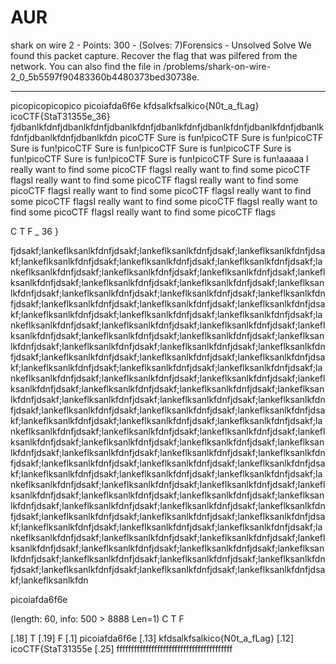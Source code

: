 # AUR

shark on wire 2 - Points: 300 - (Solves: 7)Forensics - Unsolved
Solve
We found this packet capture. Recover the flag that was pilfered from the network. You can also find the file in /problems/shark-on-wire-2_0_5b5597f90483360b4480373bed30738e.
***

picopicopicopico
picoiafda6f6e
kfdsalkfsalkico{N0t_a_fLag}
icoCTF{StaT31355e_36}
fjdbanlkfdnfjdbanlkfdnfjdbanlkfdnfjdbanlkfdnfjdbanlkfdnfjdbanlkfdnfjdbanlkfdnfjdbanlkfdnfjdbanlkfdn
picoCTF Sure is fun!picoCTF Sure is fun!picoCTF Sure is fun!picoCTF Sure is fun!picoCTF Sure is fun!picoCTF Sure is fun!picoCTF Sure is fun!picoCTF Sure is fun!picoCTF Sure is fun!aaaaa
I really want to find some picoCTF flagsI really want to find some picoCTF flagsI really want to find some picoCTF flagsI really want to find some picoCTF flagsI really want to find some picoCTF flagsI really want to find some picoCTF flagsI really want to find some picoCTF flagsI really want to find some picoCTF flagsI really want to find some picoCTF flags

C
T
F
_
36
}

fjdsakf;lankeflksanlkfdnfjdsakf;lankeflksanlkfdnfjdsakf;lankeflksanlkfdnfjdsakf;lankeflksanlkfdnfjdsakf;lankeflksanlkfdnfjdsakf;lankeflksanlkfdnfjdsakf;lankeflksanlkfdnfjdsakf;lankeflksanlkfdnfjdsakf;lankeflksanlkfdnfjdsakf;lankeflksanlkfdnfjdsakf;lankeflksanlkfdnfjdsakf;lankeflksanlkfdnfjdsakf;lankeflksanlkfdnfjdsakf;lankeflksanlkfdnfjdsakf;lankeflksanlkfdnfjdsakf;lankeflksanlkfdnfjdsakf;lankeflksanlkfdnfjdsakf;lankeflksanlkfdnfjdsakf;lankeflksanlkfdnfjdsakf;lankeflksanlkfdnfjdsakf;lankeflksanlkfdnfjdsakf;lankeflksanlkfdnfjdsakf;lankeflksanlkfdnfjdsakf;lankeflksanlkfdnfjdsakf;lankeflksanlkfdnfjdsakf;lankeflksanlkfdnfjdsakf;lankeflksanlkfdnfjdsakf;lankeflksanlkfdnfjdsakf;lankeflksanlkfdnfjdsakf;lankeflksanlkfdnfjdsakf;lankeflksanlkfdnfjdsakf;lankeflksanlkfdnfjdsakf;lankeflksanlkfdnfjdsakf;lankeflksanlkfdnfjdsakf;lankeflksanlkfdnfjdsakf;lankeflksanlkfdnfjdsakf;lankeflksanlkfdnfjdsakf;lankeflksanlkfdnfjdsakf;lankeflksanlkfdnfjdsakf;lankeflksanlkfdnfjdsakf;lankeflksanlkfdnfjdsakf;lankeflksanlkfdnfjdsakf;lankeflksanlkfdnfjdsakf;lankeflksanlkfdnfjdsakf;lankeflksanlkfdnfjdsakf;lankeflksanlkfdnfjdsakf;lankeflksanlkfdnfjdsakf;lankeflksanlkfdnfjdsakf;lankeflksanlkfdnfjdsakf;lankeflksanlkfdnfjdsakf;lankeflksanlkfdnfjdsakf;lankeflksanlkfdnfjdsakf;lankeflksanlkfdnfjdsakf;lankeflksanlkfdnfjdsakf;lankeflksanlkfdnfjdsakf;lankeflksanlkfdnfjdsakf;lankeflksanlkfdnfjdsakf;lankeflksanlkfdnfjdsakf;lankeflksanlkfdnfjdsakf;lankeflksanlkfdnfjdsakf;lankeflksanlkfdnfjdsakf;lankeflksanlkfdnfjdsakf;lankeflksanlkfdnfjdsakf;lankeflksanlkfdnfjdsakf;lankeflksanlkfdnfjdsakf;lankeflksanlkfdnfjdsakf;lankeflksanlkfdnfjdsakf;lankeflksanlkfdnfjdsakf;lankeflksanlkfdnfjdsakf;lankeflksanlkfdnfjdsakf;lankeflksanlkfdnfjdsakf;lankeflksanlkfdnfjdsakf;lankeflksanlkfdnfjdsakf;lankeflksanlkfdnfjdsakf;lankeflksanlkfdnfjdsakf;lankeflksanlkfdnfjdsakf;lankeflksanlkfdnfjdsakf;lankeflksanlkfdnfjdsakf;lankeflksanlkfdnfjdsakf;lankeflksanlkfdnfjdsakf;lankeflksanlkfdnfjdsakf;lankeflksanlkfdnfjdsakf;lankeflksanlkfdnfjdsakf;lankeflksanlkfdnfjdsakf;lankeflksanlkfdnfjdsakf;lankeflksanlkfdnfjdsakf;lankeflksanlkfdnfjdsakf;lankeflksanlkfdnfjdsakf;lankeflksanlkfdnfjdsakf;lankeflksanlkfdnfjdsakf;lankeflksanlkfdnfjdsakf;lankeflksanlkfdnfjdsakf;lankeflksanlkfdnfjdsakf;lankeflksanlkfdnfjdsakf;lankeflksanlkfdnfjdsakf;lankeflksanlkfdnfjdsakf;lankeflksanlkfdnfjdsakf;lankeflksanlkfdnfjdsakf;lankeflksanlkfdnfjdsakf;lankeflksanlkfdn

picoiafda6f6e



(length: 60, info: 500 > 8888 Len=1)
C
T
F

[.18] T
[.19] F
[.1] picoiafda6f6e
[.13] kfdsalkfsalkico{N0t_a_fLag}
[.12] icoCTF{StaT31355e
[.25] ffffffffffffffffffffffffffffffffffffffff